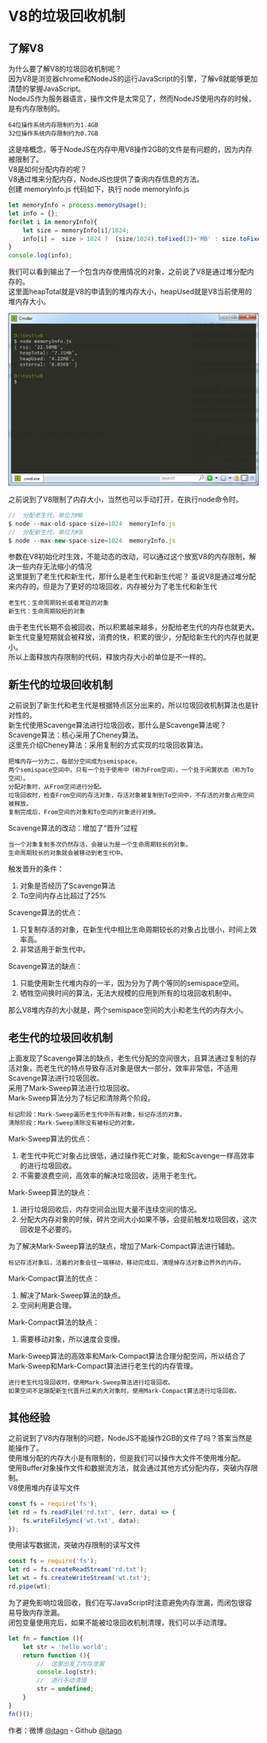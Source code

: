 ﻿# V8的垃圾回收机制
## 了解V8
为什么要了解V8的垃圾回收机制呢？  
因为V8是浏览器chrome和NodeJS的运行JavaScript的引擎，了解v8就能够更加清楚的掌握JavaScript。  
NodeJS作为服务器语言，操作文件是太常见了，然而NodeJS使用内存的时候，是有内存限制的。  

    64位操作系统内存限制约为1.4GB
    32位操作系统内存限制约为0.7GB

这是啥概念，等于NodeJS在内存中用V8操作2GB的文件是有问题的，因为内存被限制了。  
V8是如何分配内存的呢？  
V8通过堆来分配内存，NodeJS也提供了查询内存信息的方法。  
创建  memoryInfo.js  代码如下，执行  node memoryInfo.js
```javascript
let memoryInfo = process.memoryUsage();
let info = {};
for(let i in memoryInfo){
    let size = memoryInfo[i]/1024;
    info[i] =  size > 1024 ?  (size/1024).toFixed(2)+'MB' : size.toFixed(2)+'KB'
}
console.log(info);
```
我们可以看到输出了一个包含内存使用情况的对象，之前说了V8是通过堆分配内存的。  
这里面heapTotal就是V8的申请到的堆内存大小，heapUsed就是V8当前使用的堆内存大小。  

![memoryInfo.png](img/memoryInfo.png)

之前说到了V8限制了内存大小，当然也可以手动打开，在执行node命令时。
```javascript
//  分配老生代，单位为MB
$ node --max-old-space-size=1024  memoryInfo.js
//  分配新生代，单位为KB
$ node --max-new-space-size=1024  memoryInfo.js
```
参数在V8初始化时生效，不能动态的改动，可以通过这个放宽V8的内存限制，解决一些内存无法缩小的情况  
这里提到了老生代和新生代，那什么是老生代和新生代呢？
虽说V8是通过堆分配来内存的，但是为了更好的垃圾回收，内存被分为了老生代和新生代

    老生代：生命周期较长或者常驻的对象
    新生代：生命周期较短的对象

由于老生代长期不会被回收，所以积累越来越多，分配给老生代的内存也就更大。  
新生代变量短期就会被释放，消费的快，积累的很少，分配给新生代的内存也就更小。  
所以上面释放内存限制的代码，释放内存大小的单位是不一样的。  

## 新生代的垃圾回收机制
之前说到了新生代和老生代是根据特点区分出来的，所以垃圾回收机制算法也是针对性的。  
新生代使用Scavenge算法进行垃圾回收，那什么是Scavenge算法呢？  
Scavenge算法：核心采用了Cheney算法。  
这里先介绍Cheney算法：采用复制的方式实现的垃圾回收算法。
    
    把堆内存一分为二，每部分空间成为semispace。
    两个semispace空间中。只有一个处于使用中（称为From空间），一个处于闲置状态（称为To空间）。
    分配对象时，从From空间进行分配。
    垃圾回收时，检查From空间的存活对象，存活对象被复制到To空间中，不存活的对象占用空间被释放。
    复制完成后，From空间的对象和To空间的对象进行对换。

Scavenge算法的改动：增加了“晋升”过程

    当一个对象复制多次仍然存活，会被认为是一个生命周期较长的对象。
    生命周期较长的对象就会被移动到老生代中。

触发晋升的条件： 

1. 对象是否经历了Scavenge算法
1. To空间内存占比超过了25%

Scavenge算法的优点：

1. 只复制存活的对象，在新生代中相比生命周期较长的对象占比很小，时间上效率高。
1. 非常适用于新生代中。

Scavenge算法的缺点：

1. 只能使用新生代堆内存的一半，因为分为了两个等同的semispace空间。
1. 牺牲空间换时间的算法，无法大规模的应用到所有的垃圾回收机制中。


那么V8堆内存的大小就是，两个semispace空间的大小和老生代的内存大小。
## 老生代的垃圾回收机制
上面发现了Scavenge算法的缺点，老生代分配的空间很大，且算法通过复制的存活对象，而老生代的特点导致存活对象是很大一部分，效率非常低，不适用Scavenge算法进行垃圾回收。  
采用了Mark-Sweep算法进行垃圾回收。  
Mark-Sweep算法分为了标记和清除两个阶段。

    标记阶段：Mark-Sweep遍历老生代中所有对象，标记存活的对象。
    清除阶段：Mark-Sweep清除没有被标记的对象。
    
Mark-Sweep算法的优点：

1. 老生代中死亡对象占比很低，通过操作死亡对象，能和Scavenge一样高效率的进行垃圾回收。
1. 不需要浪费空间，高效率的解决垃圾回收，适用于老生代。

Mark-Sweep算法的缺点：

1. 进行垃圾回收后，内存空间会出现大量不连续空间的情况。
1. 分配大内存对象的时候，碎片空间大小如果不够，会提前触发垃圾回收，这次回收是不必要的。

为了解决Mark-Sweep算法的缺点，增加了Mark-Compact算法进行辅助。

    标记存活对象后，活着的对象会往一端移动，移动完成后，清理掉存活对象边界外的内存。

Mark-Compact算法的优点：

1. 解决了Mark-Sweep算法的缺点。
1. 空间利用更合理。

Mark-Compact算法的缺点：

1. 需要移动对象，所以速度会变慢。

Mark-Sweep算法的高效率和Mark-Compact算法合理分配空间，所以结合了Mark-Sweep和Mark-Compact算法进行老生代的内存管理。

    进行老生代垃圾回收时，使用Mark-Sweep算法进行垃圾回收。
    如果空间不足跟配新生代晋升过来的大对象时，使用Mark-Compact算法进行垃圾回收。

## 其他经验
之前说到了V8内存限制的问题，NodeJS不能操作2GB的文件了吗？答案当然是能操作了。  
使用堆分配的内存大小是有限制的，但是我们可以操作大文件不使用堆分配。  
使用Buffer对象操作文件和数据流方法，就会通过其他方式分配内存，突破内存限制。  
V8使用堆内存读写文件
```javascript
const fs = require('fs');
let rd = fs.readFile('rd.txt', (err, data) => {
    fs.writeFileSync('wt.txt', data);
});
```
使用读写数据流，突破内存限制的读写文件
```javascript
const fs = require('fs');
let rd = fs.createReadStream('rd.txt');
let wt = fs.createWriteStream('wt.txt');
rd.pipe(wt);
```
为了避免影响垃圾回收，我们在写JavaScript时注意避免内存泄漏，而闭包很容易导致内存泄漏。  
闭包变量使用完后，如果不能被垃圾回收机制清理，我们可以手动清理。
```javascript
let fn = function (){
    let str = 'hello world';
    return function (){
        //  这里出发了内存泄漏
        console.log(str);
        //  进行手动清理
        str = undefined;
    }
}
fn()();
```

作者：微博 [@itagn][1] - Github [@itagn][2]

[1]: https://weibo.com/p/1005053782707172
[2]: https://github.com/itagn
